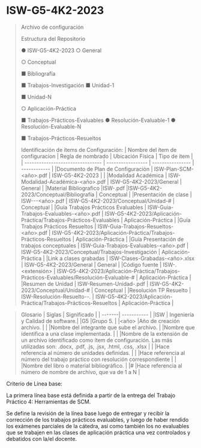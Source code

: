 # ISW-G5-4K2-2023
> Archivo de configuración
>
> Estructura del Repositorio
>
> ● ISW-G5-4K2-2023 ○ General
>
> ○ Conceptual
>
> ■ Bibliografía
>
> ■ Trabajos-Investigación ■ Unidad-1
>
> ■ Unidad-N
>
> ○ Aplicación-Práctica
>
> ■ Trabajos-Prácticos-Evaluables ● Resolución-Evaluable-1 ●
> Resolución-Evaluable-N
>
> ■ Trabajos-Prácticos-Resueltos
>
> Identificación de ítems de Configuración:
| Nombre del ítem de configuracion | Regla de nombrado | Ubicación Física | Tipo de ítem |
| -------------------------------- | ----------------- | ---------------- | ------------ |
|Documento de Plan de Configuración | ISW-Plan-SCM-<año>.pdf | ISW-G5-4K2-2023 | |
|Modalidad Académica | ISW-Modalidad-Académica-<año>.pdf | ISW-G5-4K2-2023/General | General |
|Material Bibliografico |ISW-<nombreMaterial>.pdf |ISW-G5-4K2-2023/Conceptual/Bibliografía | Conceptual |
|Presentación de clase | ISW-<nroUnidad>-<tema>-<año>.pdf | ISW-G5-4K2-2023/Conceptual/Unidad-# | Conceptual |
|Guía Trabajos Prácticos Evaluables | ISW-Guia-Trabajos-Evaluables-<año>.pdf | ISW-G5-4K2-2023/Aplicación-Práctica/Trabajos-Prácticos-Evaluables | Aplicación-Práctica |
|Guía Trabajos Prácticos Resueltos | ISW-Guia-Trabajos-Resueltos-<año>.pdf | ISW-G5-4K2-2023/Aplicación-Práctica/Trabajos-Prácticos-Resueltos | Aplicación-Práctica |
|Guía Presentación de trabajos conceptuales | ISW-Guia-Trabajos-Evaluables-<año>.pdf | ISW-G5-4K2-2023/Conceptual/Trabajos-Investigación | Aplicación-Práctica |
|Link a clases grabadas | ISW-Clases-Grabadas-<año>.xlsx | ISW-G5-4K2-2023/General | General |
|Código fuente | ISW-<nombreClase>.<extensión> | ISW-G5-4K2-2023/Aplicación-Práctica/Trabajos-Prácticos-Evaluables/Resolución-Evaluable-# | Aplicación-Práctica |
|Resumen de Unidad | ISW-Resumen-Unidad-<nroUnidad>.pdf | ISW-G5-4K2-2023/Conceptual/Unidad-# | Conceptual |
|Resolución TP Resuelto | ISW-Resolución-Resuelto-<nroResuelto>-<nombreIntegrante>.<extension> | ISW-G5-4K2-2023/Aplicación-Práctica/Trabajos-Prácticos-Resueltos | Aplicación-Práctica |



> Glosario
| Siglas | Significado |
| -------| ----------- |
|ISW | Ingeniería y Calidad de software.|
|G5 |Grupo 5. |
|<año> |Año de creación archivo. |
|<nombreIntegrante> |Nombre del integrante que sube el archivo. 
|<nombreClase> |Nombre que identifica a una clase implementada. |
|<extension> |Nombre de la extensión de un archivo identificado como ítem de configuración. Las más utilizadas son: .docx, .pdf, .js, .jsx, .html, .css, .xlsx |
|<nroUnidad> |Hace referencia al número de unidades definidas. |
|<nroResuelto> |Hace referencia al número del trabajo práctico con resolución correspondiente |
|<nombreMaterial> |Nombre del libro o material bibliográfico. |
|# |Hace referencia al número de nombre de archivo, que va de 1 a N |



Criterio de Línea base:

La primera línea base está definida a partir de la entrega del Trabajo
Práctico 4: Herramientas de SCM.

Se define la revisión de la línea base luego de entregar y recibir la
corrección de los trabajos prácticos evaluables, y luego de haber
rendido los exámenes parciales de la cátedra, así como también los no
evaluables que se trabajen en las clases de aplicación práctica una vez
controlados y debatidos con la/el docente.

